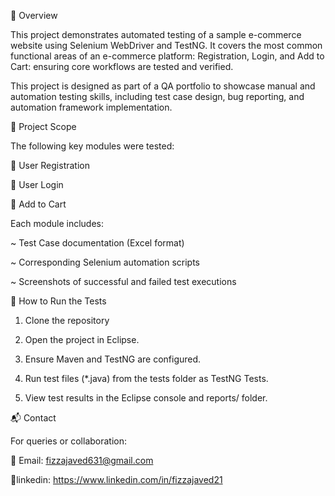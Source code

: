 📘 Overview

This project demonstrates automated testing of a sample e-commerce website using Selenium WebDriver and TestNG.
It covers the most common functional areas of an e-commerce platform: Registration, Login, and Add to Cart: ensuring core workflows are tested and verified.

This project is designed as part of a QA portfolio to showcase manual and automation testing skills, including test case design, bug reporting, and automation framework implementation.

🧠 Project Scope

The following key modules were tested:

📝 User Registration

🔐 User Login

🛒 Add to Cart

Each module includes:

~ Test Case documentation (Excel format)

~ Corresponding Selenium automation scripts

~ Screenshots of successful and failed test executions





🧾 How to Run the Tests

1. Clone the repository

3. Open the project in Eclipse.

4. Ensure Maven and TestNG are configured.

5. Run test files (*.java) from the tests folder as TestNG Tests.

6. View test results in the Eclipse console and reports/ folder.

📬 Contact

For queries or collaboration:

📧 Email: fizzajaved631@gmail.com

💼linkedin: https://www.linkedin.com/in/fizzajaved21

